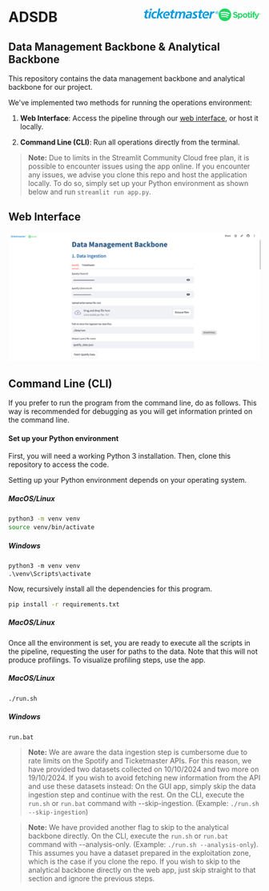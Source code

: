 # ADSDB <a href="https://github.com/evamartin1240/ADSDB"><img src="others/spotify.png" align="right" height="25" /></a> <a href="https://github.com/evamartin1240/ADSDB"><img src="others/ticketmaster.png" align="right" height="20" /></a>

## Data Management Backbone & Analytical Backbone

This repository contains the data management backbone and analytical backbone for our project. 

We've implemented two methods for running the operations environment:

1. **Web Interface**: Access the pipeline through our [web interface](https://evamartin1240-adsdb-app-ofogzr.streamlit.app/), or host it locally.

2. **Command Line (CLI)**: Run all operations directly from the terminal.

> **Note:** Due to limits in the Streamlit Community Cloud free plan, it is possible to encounter issues using the app online. If you encounter any issues, we advise you clone this repo and host the application locally. To do so, simply set up your Python environment as shown below and run `streamlit run app.py`.

## Web Interface

<a href="https://evamartin1240-adsdb-app-ofogzr.streamlit.app/">
  <img src="others/cap_app.png">
</a>

## Command Line (CLI)

If you prefer to run the program from the command line, do as follows. This way is recommended for debugging as you will get information printed on the command line. 

#### Set up your Python environment

First, you will need a working Python 3 installation. Then, clone this repository to access the code.

Setting up your Python environment depends on your operating system.

##### MacOS/Linux

```bash
python3 -m venv venv
source venv/bin/activate
```

##### Windows

```batch
python3 -m venv venv
.\venv\Scripts\activate
```

Now, recursively install all the dependencies for this program.

```bash
pip install -r requirements.txt
```

##### MacOS/Linux

Once all the environment is set, you are ready to execute all the scripts in the pipeline, requesting the user for paths to the data. Note that this will not produce profilings. To visualize profiling steps, use the app.

##### MacOS/Linux

```bash
./run.sh
```

##### Windows

```batch
run.bat
```

> **Note:** We are aware the data ingestion step is cumbersome due to rate limits on the Spotify and Ticketmaster APIs. For this reason, we have provided two datasets collected on 10/10/2024 and two more on 19/10/2024. If you wish to avoid fetching new information from the API and use these datasets instead: On the GUI app, simply skip the data ingestion step and continue with the rest. On the CLI, execute the `run.sh` or `run.bat` command with --skip-ingestion. (Example: `./run.sh --skip-ingestion`)

> **Note:** We have provided another flag to skip to the analytical backbone directly. On the CLI, execute the `run.sh` or `run.bat` command with --analysis-only. (Example: `./run.sh --analysis-only`). This assumes you have a dataset prepared in the exploitation zone, which is the case if you clone the repo. If you wish to skip to the analytical backbone directly on the web app, just skip straight to that section and ignore the previous steps.
